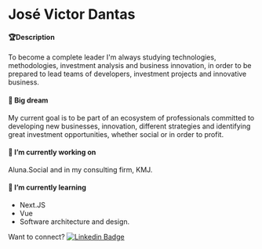 # José Victor Dantas

#### 🏆Description

To become a complete leader I'm always studying technologies, methodologies, investment analysis and business innovation, in order to be prepared to lead teams of developers, investment projects and innovative business. 

#### 🔭 Big dream

My current goal is to be part of an ecosystem of professionals committed to developing new businesses, innovation, different strategies and identifying great investment opportunities, whether social or in order to profit.

#### 🚀 I’m currently working on

Aluna.Social and in my consulting firm, KMJ.

#### 🌱 I’m currently learning

- Next.JS
- Vue
- Software architecture and design.

Want to connect? [![Linkedin Badge](https://img.shields.io/badge/-JoseVictor-blue?style=flat-square&logo=Linkedin&logoColor=white&link=https://www.linkedin.com/in/jvictordantas/)](https://www.linkedin.com/in/jvictordantas/) 

